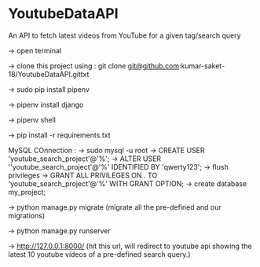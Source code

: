 # YoutubeDataAPI
An API to fetch latest videos from YouTube for a given tag/search query

-> open terminal

-> clone this project using : git clone git@github.com:kumar-saket-18/YoutubeDataAPI.gittxt

-> sudo pip install pipenv

-> pipenv install django

-> pipenv shell

-> pip install -r requirements.txt

MySQL COnnection : 
    -> sudo mysql -u root
    -> CREATE USER 'youtube_search_project'@'%';
    -> ALTER USER ''youtube_search_project'@'%' IDENTIFIED BY 'qwerty123';
    -> flush privileges
    -> GRANT ALL PRIVILEGES ON *.* TO 'youtube_search_project'@'%' WITH GRANT OPTION;
    -> create database my_project;

-> python manage.py migrate  (migrate all the pre-defined and our migrations)

-> python manage.py runserver

-> http://127.0.0.1:8000/     (hit this url, will redirect to youtube api showing the latest 10 youtube videos of a pre-defined search query.)
